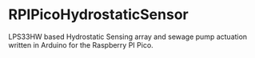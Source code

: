 # RPIPicoHydrostaticSensor
LPS33HW based Hydrostatic Sensing array and sewage pump actuation written in Arduino for the Raspberry PI Pico.
